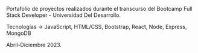 Portafolio de proyectos realizados durante el transcurso del Bootcamp Full Stack Developer - Universidad Del Desarrollo.

Tecnologías -> JavaScript, HTML/CSS, Bootstrap, React, Node, Express, MongoDB

Abril-Diciembre 2023. 